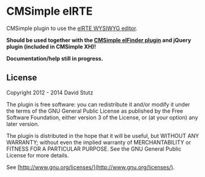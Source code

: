 # CMSimple elRTE

CMSimple plugin to use the [elRTE WYSIWYG editor](https://github.com/Studio-42/elRTE).

**Should be used together with the [CMSimple elFinder plugin](https://github.com/davidstutz/cmsimple-elfinder) and jQuery plugin (included in CMSimple XH)!**

**Documentation/help still in progress.**

## License

Copyright 2012 - 2014 David Stutz

The plugin is free software: you can redistribute it and/or modify it under the terms of the GNU General Public License as published by the Free Software Foundation, either version 3 of the License, or (at your option) any later version.

The plugin is distributed in the hope that it will be useful, but WITHOUT ANY WARRANTY; without even the implied warranty of MERCHANTABILITY or FITNESS FOR A PARTICULAR PURPOSE.  See the GNU General Public License for more details.

See [http://www.gnu.org/licenses/](http://www.gnu.org/licenses/).